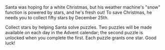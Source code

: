 Santa was hoping for a white Christmas, but his weather machine's "snow" function is powered by stars, and he's fresh out! To save Christmas, he needs you to collect fifty stars by December 25th.

Collect stars by helping Santa solve puzzles. Two puzzles will be made available on each day in the Advent calendar; the second puzzle is unlocked when you complete the first. Each puzzle grants one star. Good luck!